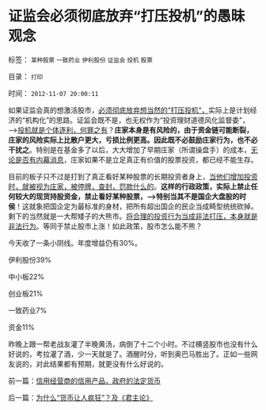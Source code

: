 # 证监会必须彻底放弃“打压投机”的愚昧观念

标签： `某种股票` `一致药业` `伊利股份` `证监会` `投机` `股票` 

目录： `打印`

时间： `2012-11-07 20:00:11`

如果证监会真的想激活股市，[必须彻底放弃想当然的“打压投机”，](../../../2012/1/5/股市的风险到底有多大？更大的风险从那里来？.md)实际上是计划经济的“机构化”的思路。证监会既不是，也无权作为“投资理财道德风化监督委”，——>[投机就是个体逐利，何罪之有](../../../2011/12/24/投机是商业所必须，赌博提示特权经济仍存；.md)？**庄家本身是有风险的，由于资金链可能断裂，庄家的风险实际上比散户更大，亏损比例更高。因此既不必鼓励庄家行为，也不必干扰之**。特别是在基金多了以后，大大增加了早期庄家（所谓操盘手）的成本，[无论是否有内幕消息](../../../2011/9/15/内幕消息操纵不了市场.md)，庄家如果不是立足真正有价值的股票投资，都已经不能生存。

目前的板子只不过是打到了真正看好某种股票的长期投资者身上，[当他们增加投资时，就被视为庄家，被停牌，查封，罚款什么的](../../../2012/10/18/限制对小盘股的投资，熊害深远；.md)。**这样的行政政策，实际上禁止任何较大的现货持股资金，禁止看好某种股票，——>特别当其不是国企大盘股的时侯**！这就象把国企定为最标准的身材，把所有超出国企的民企当成畸型统统砍掉。剩下的当然就是一大帮矮子的大熊市。[将合理的投资行为当成非法打压，本身就是非法行为](../../../2007/8/30/谁是中国股市最大的庄家.md)。等同于禁止股市上涨！如此政策，股市怎么能不熊？

今天收了一条小阴线。年度增益仍有30%。

伊利股份39%

中小板22%

创业板21%

一致药业7%

资金11%

昨晚上跟一帮老战友灌了半晚黄汤，病倒了十二个小时。不过横竖股市也没有什么好说的，考拉灌了酒，少一天就是了。酒醒时分，听到奥巴马胜出了。正如一些网友说的，对此结果都有预期，就更没有什么好说的。



前一篇：[信用经营商的信用产品，政府的法定货币](../../../2012/11/7/信用经营商的信用产品，政府的法定货币.md)

后一篇：[为什么“货币让人疯狂”？及《君主论》](../../../2012/11/8/为什么“货币让人疯狂”？及《君主论》.md)